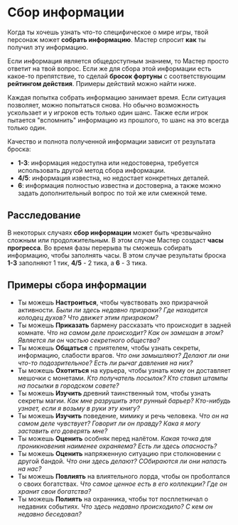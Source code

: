 # Сбор информации

Когда ты хочешь узнать что-то специфическое о мире игры, твой персонаж может **собрать информацию**. Мастер спросит **как** ты получил эту информацию.

Если информация является общедоступным знанием, то Мастер просто ответит на твой вопрос. Если же для сбора этой информации есть какое-то препятствие, то сделай **бросок фортуны** с соответствующим **рейтингом действия**. Примеры действий можно найти ниже.

Каждая попытка собрать информацию занимает время. Если ситуация позволяет, можно попытаться снова. Но обычно возможность ускользает и у игроков есть только один шанс. Также если игрок пытается "вспомнить" информацию из прошлого, то шанс на это всегда только один.

Качество и полнота полученной информации зависит от результата броска:
- **1-3**: информация недоступна или недостоверна, требуется использовать другой метод сбора информации.
- **4/5**: информация известна, но недостает конкретных деталей.
- **6**: информация полностью известна и достоверна, а также можно задать дополнительный вопрос по той же или смежной теме.

## Расследование

В некоторых случаях **сбор информации** может быть чрезвычайно сложным или продолжительным. В этом случае  Мастер создаст **часы прогресса**. Во время фазы перерыва ты сможешь собирать информацию, чтобы заполнять часы. В этом случае результаты броска **1-3** заполняют 1 тик, **4/5** - 2 тика, а **6** - 3 тика.

## Примеры сбора информации

* Ты можешь **Настроиться**, чтобы чувствовать эхо призрачной активности. _Были ли здесь недавно призраки? Где находится колодец духов? Что движет этим призраком?_
* Ты можешь **Приказать** бармену рассказать что происходит в задней комнате. _Что на самом деле происходит? Как он замешан в этом? Является ли он частью секретного общества?_
* Ты можешь **Общаться** с приятелем, чтобы узнать секреты, информацию, слабости врагов. _Что они замышляют? Делают ли они что-то подозрительное? Есть ли рычаг давления на них?_
* Ты можешь **Охотиться** на курьера, чтобы узнать кому он доставляет мешочки с монетами. _Кто получатель посылок? Кто ставил штампы на посылки в городском совете?_
* Ты можешь **Изучить** древний таинственный том, чтобы узнать секреты магии. _Как мне разрушить этот рунный барьер? Кто-нибудь узнает, если я возьму в руки эту книгу?_
* Ты можешь **Изучить** поведение, мимику и речь человека. _Что он на самом деле чувствует? Говорит ли он правду? Кака я могу заставить его доверять мне?_
* Ты можешь **Оценить** особняк перед налётом. _Какая точка для проникновения наименее охраняема? Есть ли здесь опасность?_
* Ты можешь **Оценить** напряженную ситуацию при столкновении с другой бандой. _Что они здесь делают? СОбираются ли они напасть на нас?_
* Ты можешь **Повлиять** на влиятельного лорда, чтобы он проболтался о своих богатствах. _Что самое ценное есть в его коллекции? Где он хранит свои богатства?_
* Ты можешь **Полиять** на охранника, чтобы тот посплетничал о недавних событиях. _Что здесь недавно происходило? С кем он недавно беседовал?_
